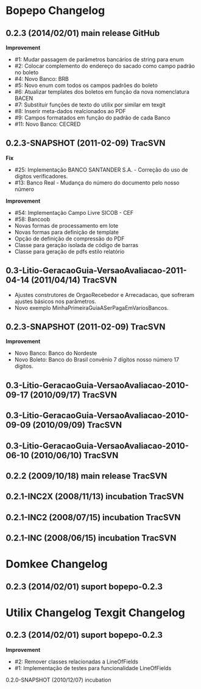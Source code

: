 Bopepo Changelog
====================================================

0.2.3 (2014/02/01) main release GitHub
----------------------------------------------------------------------

**Improvement**

 * #1: Mudar passagem de parâmetros bancários de string para enum
 * #2: Colocar complemento do endereço do sacado como campo padrão no boleto
 * #4: Novo Banco: BRB
 * #5: Novo enum com todos os campos padrões do boleto
 * #6: Atualizar templates dos boletos em função da nova nomenclatura BACEN
 * #7: Substituir funções de texto do utilix por similar em texgit
 * #8: Inserir meta-dados realcionados ao PDF
 * #9: Campos formatados em função do padrão de cada Banco
 * #11: Novo Banco: CECRED


0.2.3-SNAPSHOT (2011-02-09) TracSVN
----------------------------------------------------------------------

**Fix**

 * #25: Implementação BANCO SANTANDER S.A. - Correção do uso de dígitos verificadores.
 * #13: Banco Real - Mudança do número do documento pelo nosso número

**Improvement**

 * #54: Implementação Campo Livre SICOB - CEF
 * #58: Bancoob
 * Novas formas de processamento em lote
 * Novas formas para definição de template
 * Opção de definição de compressão do PDF
 * Classe para geração isolada de código de barras
 * Classe para geração de pdfs estilo relatório
 

0.3-Litio-GeracaoGuia-VersaoAvaliacao-2011-04-14 (2011/04/14) TracSVN
----------------------------------------------------------------------

 * Ajustes construtores de OrgaoRecebedor e Arrecadacao, que sofreram ajustes básicos nos parâmetros.   
 * Novo exemplo MinhaPrimeiraGuiaASerPagaEmVariosBancos.


0.2.3-SNAPSHOT (2011-02-09) TracSVN
----------------------------------------------------------------------

**Improvement**

 * Novo Banco: Banco do Nordeste
 * Novo Boleto: Banco do Brasil convênio 7 dígitos nosso número 17 dígitos.


0.3-Litio-GeracaoGuia-VersaoAvaliacao-2010-09-17 (2010/09/17) TracSVN
----------------------------------------------------------------------

0.3-Litio-GeracaoGuia-VersaoAvaliacao-2010-09-09 (2010/09/09) TracSVN
----------------------------------------------------------------------

0.3-Litio-GeracaoGuia-VersaoAvaliacao-2010-06-10 (2010/06/10) TracSVN
----------------------------------------------------------------------

0.2.2 (2009/10/18) main release TracSVN
----------------------------------------------------------------------

0.2.1-INC2X (2008/11/13) incubation TracSVN
----------------------------------------------------------------------

0.2.1-INC2 (2008/07/15) incubation TracSVN
----------------------------------------------------------------------
   
0.2.1-INC (2008/06/15) incubation TracSVN
----------------------------------------------------------------------
  
Domkee Changelog
=============================

0.2.3 (2014/02/01) suport bopepo-0.2.3
---------------------------------------
Utilix Changelog
Texgit Changelog
=============================

0.2.3 (2014/02/01) suport bopepo-0.2.3
---------------------------------------

**Improvement**

 * #2: Remover classes relacionadas a LineOfFields
 * #1: Implementação de testes para funcionalidade LineOfFields
 
 
0.2.0-SNAPSHOT (2010/12/07) incubation 
